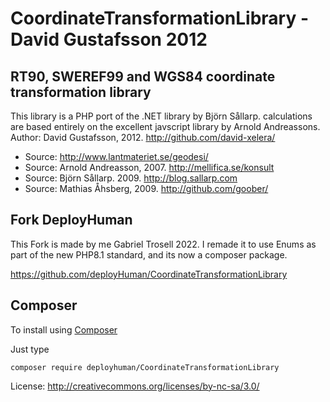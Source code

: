 # CoordinateTransformationLibrary - David Gustafsson 2012

## RT90, SWEREF99 and WGS84 coordinate transformation library

This library is a PHP port of the .NET library by Björn Sållarp.
calculations are based entirely on the excellent
javscript library by Arnold Andreassons.
Author: David Gustafsson, 2012. http://github.com/david-xelera/
 
- Source: http://www.lantmateriet.se/geodesi/
- Source: Arnold Andreasson, 2007. http://mellifica.se/konsult
- Source: Björn Sållarp. 2009. http://blog.sallarp.com
- Source: Mathias Åhsberg, 2009. http://github.com/goober/
 
## Fork DeployHuman

This Fork is made by me Gabriel Trosell 2022.
I remade it to use Enums as part of the new PHP8.1 standard, and its now a composer package.

https://github.com/deployHuman/CoordinateTransformationLibrary


## Composer

To install using [Composer](http://getcomposer.org/)

Just type 

`composer require deployhuman/CoordinateTransformationLibrary`


License: http://creativecommons.org/licenses/by-nc-sa/3.0/